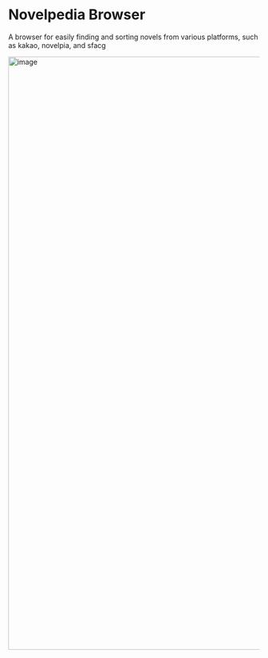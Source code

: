 # Novelpedia Browser

A browser for easily finding and sorting novels from various platforms, such as kakao, novelpia, and sfacg


<img width="1490" height="1187" alt="image" src="https://github.com/user-attachments/assets/c8355ca5-7473-400d-bff2-315a24ab1c7b" />
